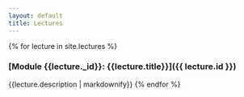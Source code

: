 ```yaml
---
layout: default
title: Lectures
---
```


{% for lecture in site.lectures %}
### [Module {{lecture._id}}: {{lecture.title}}]({{ lecture.id }})

{{lecture.description | markdownify}}
{% endfor %}
